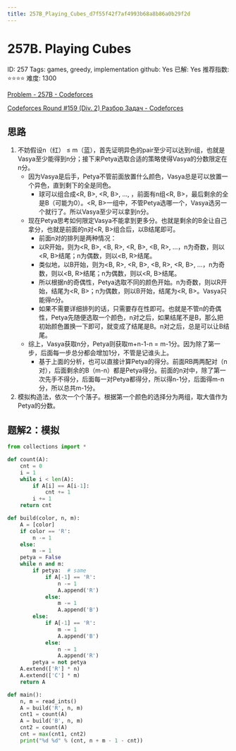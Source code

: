 ```yaml
---
title: 257B_Playing_Cubes_d7f55f42f7af4993b68a8b86a0b29f2d
---
```


# 257B. Playing Cubes

ID: 257
Tags: games, greedy, implementation
github: Yes
已解: Yes
推荐指数: ⭐⭐⭐⭐
难度: 1300

[Problem - 257B - Codeforces](https://codeforces.com/problemset/problem/257/B)

[Codeforces Round #159 (Div. 2) Разбор Задач - Codeforces](https://codeforces.com/blog/entry/6357)

## 思路

1. 不妨假设n（红） ≤ m（蓝），首先证明异色的pair至少可以达到n组，也就是Vasya至少能得到n分；接下来Petya选取合适的策略使得Vasya的分数限定在n分。
    - 因为Vasya是后手，Petya不管前面放置什么颜色，Vasya总是可以放置一个异色，直到剩下的全是同色。
        - 球可以组合成<R, B>, <R, B>, ..., <BBBBB>，前面有n组<R, B>，最后剩余的全是B（可能为0）。<R, B>一组中，不管Petya选哪一个，Vasya选另一个就行了。所以Vasya至少可以拿到n分。
    - 现在Petya思考如何限定Vasya不能拿到更多分。也就是剩余的B全让自己拿分，也就是前面的n对<R, B>组合后，以B结尾即可。
        - 前面n对的排列是两种情况：
        - 以R开始，则为<R, B>, <B, R>, <R, B>, <B, R>, ...，n为奇数，则以<R, B>结尾；n为偶数，则以<B, R>结尾。
        - 类似地，以B开始，则为<B, R>, <R, B>, <B, R>, <R, B>, ...，n为奇数，则以<B, R>结尾；n为偶数，则以<R, B>结尾。
        - 所以根据n的奇偶性，Petya选取不同的颜色开始。n为奇数，则以R开始，结尾为<R, B>；n为偶数，则以B开始，结尾为<R, B>。Vasya只能得n分。
        - 如果不需要详细排列的话，只需要存在性即可。也就是不管n的奇偶性，Petya先随便选取一个颜色，n对之后，如果结尾不是B，那么把初始颜色置换一下即可，就变成了结尾是B。n对之后，总是可以让B结尾。
    - 综上，Vasya获取n分，Petya则获取m+n-1-n = m-1分。因为除了第一步，后面每一步总分都会增加1分，不管是记谁头上。
        - 基于上面的分析，也可以直接计算Petya的得分。前面RB两两配对（n对），后面剩余的B（m-n）都是Petya得分。前面的n对中，除了第一次先手不得分，后面每一对Petya都得分，所以得n-1分，后面得m-n分，所以总共m-1分。
2. 模拟构造法，依次一个个落子。根据第一个颜色的选择分为两组，取大值作为Petya的分数。

## 题解2：模拟

```python
from collections import *

def count(A):
    cnt = 0
    i = 1
    while i < len(A):
        if A[i] == A[i-1]:
            cnt += 1
        i += 1
    return cnt

def build(color, n, m):
    A = [color]
    if color == 'R':
        n -= 1
    else:
        m -= 1
    petya = False
    while n and m:
        if petya:  # same
            if A[-1] == 'R':
                n -= 1
                A.append('R')
            else:
                m -= 1
                A.append('B')
        else:
            if A[-1] == 'R':
                m -= 1
                A.append('B')
            else:
                n -= 1
                A.append('R')
        petya = not petya
    A.extend(['R'] * n)
    A.extend(['C'] * m)
    return A

def main():
    n, m = read_ints()
    A = build('R', n, m)
    cnt1 = count(A)
    A = build('B', n, m)
    cnt2 = count(A)
    cnt = max(cnt1, cnt2)
    print("%d %d" % (cnt, n + m - 1 - cnt))
```